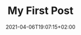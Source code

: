 ---
title: "My First Post"
date: 2021-04-06T19:07:15+02:00
toc: false
images:
tags:
  - untagged
---